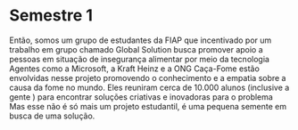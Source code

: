 # Semestre 1
Então, somos um grupo de estudantes da FIAP que incentivado por um trabalho em grupo chamado Global Solution busca promover apoio a pessoas em situação de insegurança alimentar por meio da tecnologia 
Agentes como a Microsoft, a Kraft Heinz e a ONG Caça-Fome estão envolvidas nesse projeto promovendo o conhecimento e a empatia sobre a causa da fome no mundo. Eles reuniram cerca de 10.000 alunos (inclusive a gente ) para encontrar soluções criativas e inovadoras para o problema 
Mas esse não é só mais um projeto estudantil, é uma pequena semente em busca de uma solução.